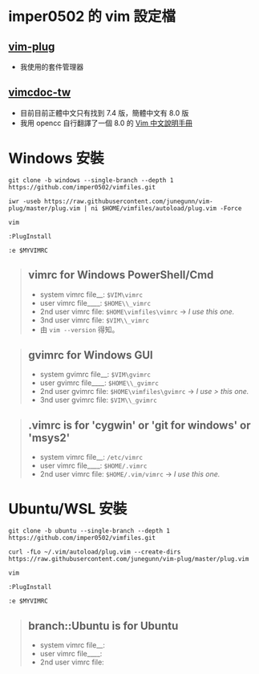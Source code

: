 # imper0502 的 vim 設定檔
## [vim-plug](https://github.com/junegunn/vim-plug)
- 我使用的套件管理器
## [vimcdoc-tw](https://github.com/chusiang/vimcdoc-tw)
- 目前目前正體中文只有找到 7.4 版，簡體中文有 8.0 版
- 我用 opencc 自行翻譯了一個 8.0 的 [Vim 中文說明手冊](https://github.com/imper0502/vimcdoc-tw)

# Windows 安裝
```
git clone -b windows --single-branch --depth 1 https://github.com/imper0502/vimfiles.git

iwr -useb https://raw.githubusercontent.com/junegunn/vim-plug/master/plug.vim | ni $HOME/vimfiles/autoload/plug.vim -Force

vim

:PlugInstall

:e $MYVIMRC 
```

> ## **vimrc** for Windows PowerShell/Cmd
> - system vimrc file__: `$VIM\vimrc`
> - user vimrc file____: `$HOME\\_vimrc`
> - 2nd user vimrc file: `$HOME\vimfiles\vimrc` -> _I use this one._
> - 3nd user vimrc file: `$VIM\\_vimrc`
> - 由 `vim --version` 得知。

> ## **gvimrc** for Windows GUI
> - system gvimrc file__: `$VIM\gvimrc`
> - user gvimrc file____: `$HOME\\_gvimrc`
> - 2nd user gvimrc file: `$HOME\vimfiles\gvimrc` -> _I use > this one._
> - 3nd user gvimrc file: `$VIM\\_gvimrc`

> ## **.vimrc** is for 'cygwin' or 'git for windows' or 'msys2'
> - system vimrc file__: `/etc/vimrc`
> - user vimrc file____: `$HOME/.vimrc`
> - 2nd user vimrc file: `$HOME/.vim/vimrc` -> _I use this one._

# Ubuntu/WSL 安裝
```
git clone -b ubuntu --single-branch --depth 1 https://github.com/imper0502/vimfiles.git

curl -fLo ~/.vim/autoload/plug.vim --create-dirs https://raw.githubusercontent.com/junegunn/vim-plug/master/plug.vim

vim

:PlugInstall

:e $MYVIMRC 
```

> ## branch::Ubuntu is for Ubuntu
> - system vimrc file__:
> - user vimrc file____:
> - 2nd user vimrc file: